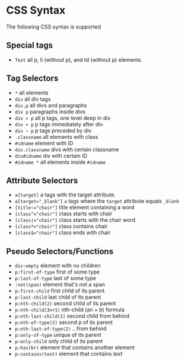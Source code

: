 # CSS Syntax
The following CSS syntax is supported

## Special tags
- `Text` all p, li (without p), and td (without p) elements. 

## Tag Selectors
- `*` all elements
- `div` all div tags
- `div,p` all divs and paragraphs
- `div p` paragraphs inside divs
- `div > p` all p tags, one level deep in div
- `div + p` p tags immediately after div
- `div ~ p` p tags preceded by div
- `.classname` all elements with class
- `#idname` element with ID
- `div.classname` divs with certain classname
- `div#idname` div with certain ID
- `#idname *` all elements inside `#idname`

## Attribute Selectors
- `a[target]` a tags with the target attribute.
- `a[target="_blank"]` `a` tags where the `target` attribute equals `_blank`
- `[title~="chair"]` title element containing a word
- `[class^="chair"]` class starts with chair
- `[class|="chair"]` class starts with the chair word
- `[class*="chair"]` class contains chair
- `[class$="chair"]` class ends with chair

## Pseudo Selectors/Functions
- `div:empty` element with no children
- `p:first-of-type` first of some type
- `p:last-of-type` last of some type
- `:not(span)` element that's not a span
- `p:first-child` first child of its parent
- `p:last-child` last child of its parent
- `p:nth-child(2)` second child of its parent
- `p:nth-child(3n+1)` nth-child (an + b) formula
- `p:nth-last-child(2)` second child from behind
- `p:nth-of-type(2)` second p of its parent
- `p:nth-last-of-type(2)` ...from behind
- `p:only-of-type` unique of its parent
- `p:only-child` only child of its parent
-  `p:has(br)` element that contains another element
-  `p:contains(text)` element that contains *text*





